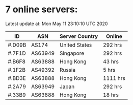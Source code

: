 # 7 online servers:

Latest update at: Mon May 11 23:10:10 UTC 2020

| ID | ASN | Server Country | Online |
| -- | --- | -------------- | ------ |
| #.D09B | AS174 | United States | 292 hrs |
| #.7F1D | AS63949 | Singapore | 292 hrs |
| #.B6F8 | AS63888 | Hong Kong | 43 hrs |
| #.1F2B | AS49392 | Russia | 5 hrs |
| #.BD3E | AS63888 | Hong Kong | 1111 hrs |
| #.2A79 | AS63949 | Japan | 292 hrs |
| #.33B9 | AS63888 | Hong Kong | 18 hrs |

